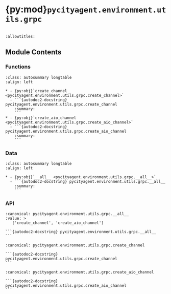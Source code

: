 # {py:mod}`pycityagent.environment.utils.grpc`

```{py:module} pycityagent.environment.utils.grpc
```

```{autodoc2-docstring} pycityagent.environment.utils.grpc
:allowtitles:
```

## Module Contents

### Functions

````{list-table}
:class: autosummary longtable
:align: left

* - {py:obj}`create_channel <pycityagent.environment.utils.grpc.create_channel>`
  - ```{autodoc2-docstring} pycityagent.environment.utils.grpc.create_channel
    :summary:
    ```
* - {py:obj}`create_aio_channel <pycityagent.environment.utils.grpc.create_aio_channel>`
  - ```{autodoc2-docstring} pycityagent.environment.utils.grpc.create_aio_channel
    :summary:
    ```
````

### Data

````{list-table}
:class: autosummary longtable
:align: left

* - {py:obj}`__all__ <pycityagent.environment.utils.grpc.__all__>`
  - ```{autodoc2-docstring} pycityagent.environment.utils.grpc.__all__
    :summary:
    ```
````

### API

````{py:data} __all__
:canonical: pycityagent.environment.utils.grpc.__all__
:value: >
   ['create_channel', 'create_aio_channel']

```{autodoc2-docstring} pycityagent.environment.utils.grpc.__all__
```

````

````{py:function} create_channel(server_address: str, secure: bool = False) -> grpc.Channel
:canonical: pycityagent.environment.utils.grpc.create_channel

```{autodoc2-docstring} pycityagent.environment.utils.grpc.create_channel
```
````

````{py:function} create_aio_channel(server_address: str, secure: bool = False) -> grpc.aio.Channel
:canonical: pycityagent.environment.utils.grpc.create_aio_channel

```{autodoc2-docstring} pycityagent.environment.utils.grpc.create_aio_channel
```
````
